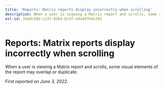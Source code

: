 ```yaml
---
title: 'Reports: Matrix reports display incorrectly when scrolling'
description: When a user is viewing a Matrix report and scrolls, some visual elements of the report may overlap or duplicate.
exl-id: 7eedc50d-c137-42b4-bc3f-e4a467bdc292
---
```

# Reports: Matrix reports display incorrectly when scrolling

When a user is viewing a Matrix report and scrolls, some visual elements of the report may overlap or duplicate.

_First reported on June 3, 2022._
